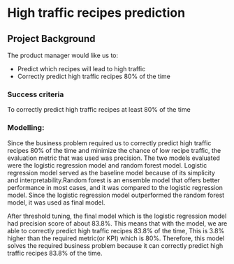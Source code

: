# High traffic recipes prediction

## Project Background
The product manager would like us to:
-  Predict which recipes will lead to high traffic
-   Correctly predict high traffic recipes 80% of the time

### Success criteria
To correctly predict high traffic recipes at least 80% of the time 

### Modelling:
Since the business problem required us to correctly predict high traffic recipes 80% of the time and minimize the chance of low recipe traffic, the evaluation metric that was used was precision. The two models evaluated were the logistic regression model and random forest model. Logistic regression model served as the baseline model because of its simplicity and interpretability.Random forest is an ensemble model that offers better performance in most cases, and it was compared to the logistic regression model. Since the logistic regression model outperformed the random forest model, it was used as final model.

After threshold tuning, the final model which is the logistic regression model had precision score of about 83.8%. This means that with the model, we are able to correctly predict high traffic recipes 83.8% of the time, This is 3.8% higher than the required metric(or KPI) which is 80%. Therefore, this model solves the required business problem because it can correctly predict high traffic recipes 83.8% of the time.

